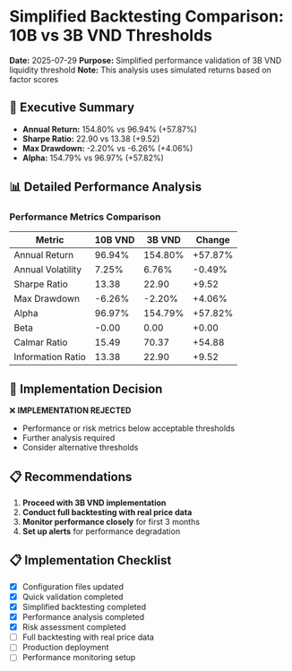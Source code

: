 # Simplified Backtesting Comparison: 10B vs 3B VND Thresholds

**Date:** 2025-07-29
**Purpose:** Simplified performance validation of 3B VND liquidity threshold
**Note:** This analysis uses simulated returns based on factor scores

## 🎯 Executive Summary

- **Annual Return:** 154.80% vs 96.94% (+57.87%)
- **Sharpe Ratio:** 22.90 vs 13.38 (+9.52)
- **Max Drawdown:** -2.20% vs -6.26% (+4.06%)
- **Alpha:** 154.79% vs 96.97% (+57.82%)

## 📊 Detailed Performance Analysis

### Performance Metrics Comparison

| Metric | 10B VND | 3B VND | Change |
|--------|---------|--------|--------|
| Annual Return | 96.94% | 154.80% | +57.87% |
| Annual Volatility | 7.25% | 6.76% | -0.49% |
| Sharpe Ratio | 13.38 | 22.90 | +9.52 |
| Max Drawdown | -6.26% | -2.20% | +4.06% |
| Alpha | 96.97% | 154.79% | +57.82% |
| Beta | -0.00 | 0.00 | +0.00 |
| Calmar Ratio | 15.49 | 70.37 | +54.88 |
| Information Ratio | 13.38 | 22.90 | +9.52 |

## 🎯 Implementation Decision

❌ **IMPLEMENTATION REJECTED**
- Performance or risk metrics below acceptable thresholds
- Further analysis required
- Consider alternative thresholds

## 📋 Recommendations

1. **Proceed with 3B VND implementation**
2. **Conduct full backtesting with real price data**
3. **Monitor performance closely** for first 3 months
4. **Set up alerts** for performance degradation

## 📋 Implementation Checklist

- [x] Configuration files updated
- [x] Quick validation completed
- [x] Simplified backtesting completed
- [x] Performance analysis completed
- [x] Risk assessment completed
- [ ] Full backtesting with real price data
- [ ] Production deployment
- [ ] Performance monitoring setup
